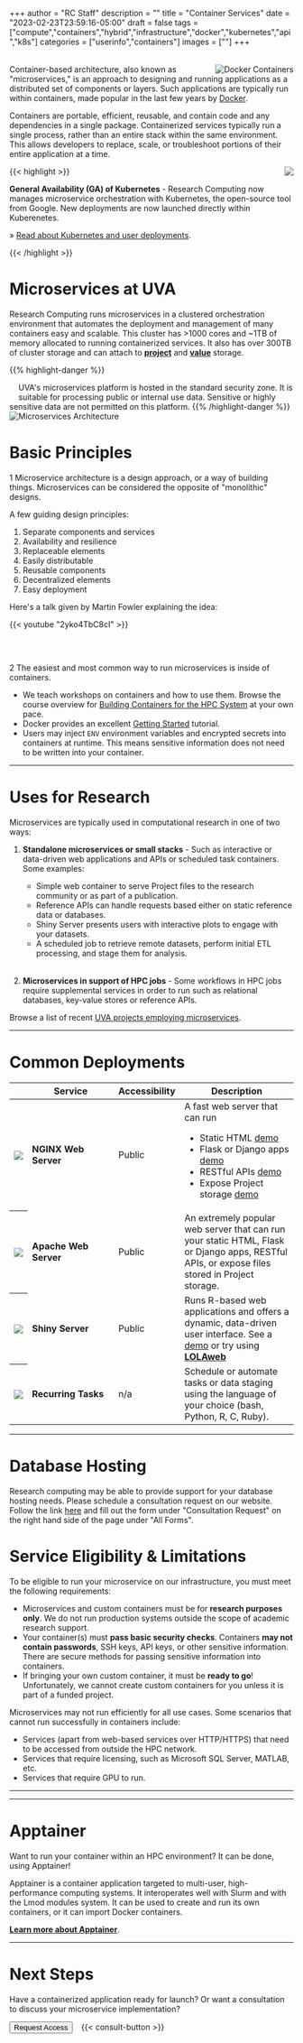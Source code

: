 +++
author = "RC Staff"
description = ""
title = "Container Services"
date = "2023-02-23T23:59:16-05:00"
draft = false
tags = ["compute","containers","hybrid","infrastructure","docker","kubernetes","api","k8s"]
categories = ["userinfo","containers"]
images = [""]
+++

<!--
  <img src="/images/carousel/microservice-army.png" alt="Stand out from the pack" />
-->

<p class=lead style="margin-top:2rem;">
  <img src="/images/docker-logo.png" style="max-width:30%;" alt="Docker Containers" align="right" />
  Container-based architecture, also known as "microservices," is an approach to designing and running applications as a distributed set of components or layers. Such applications are typically run within containers, made popular in the last few years by <a href="https://www.docker.com" target="_new">Docker</a>.
</p>
<p class=lead>
  Containers are portable, efficient, reusable, and contain code and any dependencies in a single package.
  Containerized services typically run a single process, rather than an entire stack within the same environment. 
  This allows developers to replace, scale, or troubleshoot portions of their entire application at a time.
</p>

{{< highlight >}}
<img style="max-width:100px;float:right;" src="/images/logos/k8s-icon.png" />
<p><b>General Availability (GA) of Kubernetes</b> - Research Computing now manages microservice orchestration
with Kubernetes, the open-source tool from Google. New deployments are now launched directly within Kuberenetes.</p>
<p>&raquo; <a href="/userinfo/k8s/deployments/">Read about Kubernetes and user deployments</a>.</p>
{{< /highlight >}}

# Microservices at UVA
Research Computing runs microservices in a clustered orchestration environment that automates the deployment and management of many containers easy and scalable. This cluster has >1000 cores and ~1TB of memory allocated to running containerized services. It also has over 300TB of cluster storage and can attach to [**project**](/userinfo/storage/) and [**value**](/userinfo/storage/) storage.

{{% highlight-danger %}}
<div style="float:left;margin:0.5rem 1rem 1rem 0rem;"><i class="fa fa-3x fa-exclamation-triangle" aria-hidden="true"></i></div>
UVA's microservices platform is hosted in the standard security zone. It is suitable for processing public or internal use data. Sensitive or highly sensitive data are not permitted on this platform. 
{{% /highlight-danger %}}

<img src="/images/microservices/microservice-cluster.jpg" alt="Microservices Architecture" style="" />

# Basic Principles

<p class="lead"><span class="badge badge-default">1</span> Microservice architecture is a design approach, or a way of building things. Microservices can be considered the opposite of "monolithic" designs.</p>

A few guiding design principles:

1. Separate components and services
2. Availability and resilience
3. Replaceable elements
4. Easily distributable
5. Reusable components
6. Decentralized elements
7. Easy deployment

Here's a talk given by Martin Fowler explaining the idea:

{{< youtube "2yko4TbC8cI" >}}

<div style="width:100%;height:2rem;"></div>

<p class="lead"><span class="badge badge-default">2</span> The easiest and most common way to run microservices is inside of containers.</p>

- We teach workshops on containers and how to use them. Browse the course overview for <a href="https://learning.rc.virginia.edu/tag/containers/" target="_new">Building Containers for the HPC System</a> at your own pace.
- Docker provides an excellent [Getting Started](https://docs.docker.com/get-started/) tutorial.
- Users may inject `ENV` environment variables and encrypted secrets into containers at runtime. This means sensitive information does not need to be written into your container.

- - -

# Uses for Research

<p class="lead">Microservices are typically used in computational research in one of two ways:</p>

<ol>
  <li class=lead><b>Standalone microservices or small stacks</b> - Such as interactive or data-driven web applications and APIs or scheduled task containers. Some examples:</li>
    <ul style="margin-bottom:2rem;">
      <li>Simple web container to serve Project files to the research community or as part of a publication.
      <li>Reference APIs can handle requests based either on static reference data or databases.
      <li>Shiny Server presents users with interactive plots to engage with your datasets.
      <li>A scheduled job to retrieve remote datasets, perform initial ETL processing, and stage them for analysis.
    </ul>

  <li class=lead><b>Microservices in support of HPC jobs</b> - Some workflows in HPC jobs require supplemental services in order to run such as relational databases, key-value stores or reference APIs.
</ol>


Browse a list of recent [UVA projects employing microservices](/project?tag=.containers).

- - -

# Common Deployments

<table class="table table-striped">
  <thead>
    <tr>
      <th scope="col"></th>
      <th scope="col">Service</th>
      <th scope="col">Accessibility</th>
      <th scope="col" style="width:40%;">Description</th>
    </tr>
  </thead>
  <tbody>
    <tr>
      <th scope="row" style="text-align:center;"><img style="max-width:4rem;" src="/images/microservices/nginx-500x500.png" /></th>
      <td style="font-weight:bold;">NGINX Web Server</td>
      <td>Public</td>
      <td>A fast web server that can run
        <ul>
          <li>Static HTML <a target="_new" href="http://innovation.lab.virginia.edu/" class="badge badge-primary">demo</a>
          <li>Flask or Django apps <a target="_new" href="http://bartweb.org/" class="badge badge-primary">demo</a>
          <li>RESTful APIs <a target="_new" href="http://ids.uvadcos.io/docs" class="badge badge-primary">demo</a>
          <li>Expose Project storage <a target="_new" href="http://big.databio.org/" class="badge badge-primary">demo</a>
        </ul>
      </td>
    </tr>
    <tr>
      <th scope="row" style="text-align:center;"><img style="max-width:6rem;" src="/images/microservices/apache_logo.jpg" /></th>
      <td style="font-weight:bold;">Apache Web Server</td>
      <td>Public</td>
      <td>An extremely popular web server that can run your static HTML, Flask or Django apps, RESTful APIs, or expose files stored in Project storage.</td>
    </tr>
    <tr>
      <th scope="row" style="text-align:center;"><img style="max-width:4rem;" src="/images/microservices/shiny-server.png" /></th>
      <td style="font-weight:bold;">Shiny Server</td>
      <td>Public</td>
      <td>Runs R-based web applications and offers a dynamic, data-driven user interface. See a <a href="https://www.rstudio.com/products/shiny/shiny-user-showcase/" target="_new" class="badge badge-primary">demo</a> or try using <a target="_new" href="https://github.com/databio/LOLAweb" class="badge badge-primary"><b>LOLAweb</a></td>
    </tr>
    <tr>
      <th scope="row" style="text-align:center;"><img style="max-width:4rem;" src="/images/microservices/bash_512x512.png" /></th>
      <td style="font-weight:bold;">Recurring Tasks</td>
      <td>n/a</td>
      <td>Schedule or automate tasks or data staging using the language of your choice (bash, Python, R, C, Ruby).</td>
    </tr>
  </tbody>
</table>

- - - 

# Database Hosting

Research computing may be able to provide support for your database hosting needs. Please schedule a consultation request on our website. Follow the link [here](https://www.rc.virginia.edu/form/support-request/) and fill out the form under "Consultation Request" on the right hand side of the page under "All Forms".

# Service Eligibility & Limitations

<div class="alert alert-danger" role="alert">
To be eligible to run your microservice on our infrastructure, you must meet the following requirements:

<ul>
  <li>Microservices and custom containers must be for <b>research purposes only</b>. We do not run production systems outside the scope 
of academic research support.
  <li>Your container(s) must <b>pass basic security checks</b>. Containers <b>may not contain passwords</b>, SSH keys, API keys, or 
other sensitive information. There are secure methods for passing sensitive information into containers.
  <li>If bringing your own custom container, it must be <b>ready to go</b>! Unfortunately, we cannot create custom containers for you 
unless it is part of a funded project.
</ul>

Microservices may not run efficiently for all use cases. Some scenarios that cannot run successfully in containers include:

<ul>
  <li>Services (apart from web-based services over HTTP/HTTPS) that need to be accessed from outside the HPC network.
  <li>Services that require licensing, such as Microsoft SQL Server, MATLAB, etc.
  <li>Services that require GPU to run.
</ul>
</div>

- - -
<!--
# Pricing

Container services hosted by UVA Research Computing fall under this pricing structure:

{{< pricing microservices >}}
-->
- - -

# Apptainer

Want to run your container within an HPC environment? It can be done, using Apptainer! 

Apptainer is a container application targeted to multi-user, high-performance computing systems. It interoperates well with Slurm and with the Lmod modules system. It can be used to create and run its own containers, or it can import Docker containers.

[**Learn more about Apptainer**](/userinfo/hpc/software/apptainer/).

- - -

# Next Steps

Have a containerized application ready for launch? Or want a consultation to discuss your microservice implementation?

<a href="/form/containers/"><button class="btn btn-success">Request Access</button></a> &nbsp;&nbsp; {{< consult-button >}}
